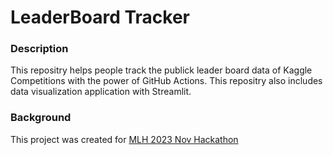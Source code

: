 # LeaderBoard Tracker

### Description

This repositry helps people track the publick leader board data of Kaggle Competitions with the power of GitHub Actions. This repositry also includes data visualization application with Streamlit.

### Background

This project was created for [MLH 2023 Nov Hackathon](https://hackfest-november.devpost.com/)
